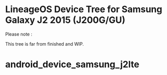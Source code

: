 # LineageOS Device Tree for Samsung Galaxy J2 2015 (J200G/GU)

Please note :

This tree is far from finished and WIP.
# android_device_samsung_j2lte
